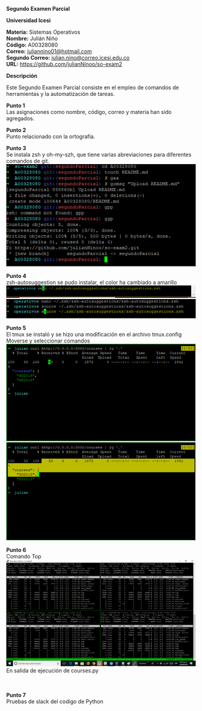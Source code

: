 **Segundo Examen Parcial**  

**Universidad Icesi**  

**Materia:** Sistemas Operativos  
**Nombre:** Julián Niño  
**Código:** A00328080  
**Correo:** juliannino01@hotmail.com  
**Segundo Correo:** julian.nino@correo.icesi.edu.co  
**URL:** https://github.com/julianNinoo/so-exam2  


**Descripción**  

Este Segundo Examen Parcial consiste en el empleo de comandos de herramientas y la automatización de tareas.  

**Punto 1**   
Las asignaciones como nombre, código, correo y materia han sido agregados. 

**Punto 2**  
Punto relacionado con la ortografía.  

**Punto 3**  
Se instala zsh y oh-my-szh, que tiene varias abreviaciones para diferentes comandos de git.
![](Imagenes/Imagen1.png)  


**Punto 4**  
zsh-autosuggestion se pudo instalar, el color ha cambiado a amarillo 
![](Imagenes/Imagen2.png)  
![](Imagenes/Imagen3.png) 


**Punto 5**  
El tmux se instaló y se hizo una modificación en el archivo tmux.config  
Moverse y seleccionar comandos 
![](Imagenes/Imagen4.png) 
![](Imagenes/Imagen5.png)  


**Punto 6**  
Comando Top
![](Imagenes/Imagen6.png)  
En salida de ejecución de courses.py 
[](Imagenes/Imagen7.png)  
[](Imagenes/Imagen8.png)  
[](Imagenes/Imagen9.png)  
[](Imagenes/Imagen10.png)  

**Punto 7**  
Pruebas de slack del codigo de Python  
[](Imagenes/Imagen11.png)  
[](Imagenes/Imagen12.png)

